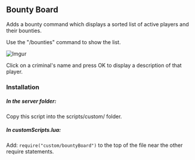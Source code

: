 ## Bounty Board
Adds a bounty command which displays a sorted list of active players and their bounties.

Use the "/bounties" command to show the list.

![Imgur](https://i.imgur.com/QaEMkjF.png)

Click on a criminal's name and press OK to display a description of that player.

### Installation

##### In the server folder:
Copy this script into the scripts/custom/ folder.

##### In customScripts.lua:
Add: ````require("custom/bountyBoard")```` to the top of the file near the other require statements.
